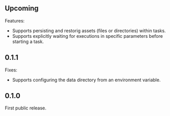 ## Upcoming

Features:

 - Supports persisting and restorig assets (files or directories) within tasks.
 - Supports explicitly waiting for executions in specific parameters before starting a task.

## 0.1.1

Fixes:

 - Supports configuring the data directory from an environment variable.

## 0.1.0

First public release.
